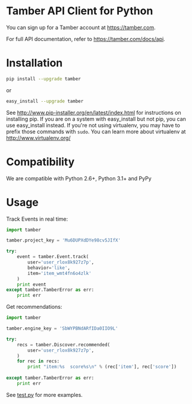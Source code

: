 # Tamber API Client for Python

You can sign up for a Tamber account at https://tamber.com.

For full API documentation, refer to https://tamber.com/docs/api.

Installation
============

```sh
pip install --upgrade tamber
```

or

```sh
easy_install --upgrade tamber
```

See http://www.pip-installer.org/en/latest/index.html for instructions
on installing pip. If you are on a system with easy_install but not
pip, you can use easy_install instead. If you're not using virtualenv,
you may have to prefix those commands with `sudo`. You can learn more
about virtualenv at http://www.virtualenv.org/


Compatibility
=============

We are compatible with Python 2.6+, Python 3.1+ and PyPy


Usage
=====

Track Events in real time:

```python
import tamber

tamber.project_key = 'Mu6DUPXdDYe98cv5JIfX'

try:
	event = tamber.Event.track(
		user='user_rlox8k927z7p',
		behavior='like',
		item='item_wmt4fn6o4zlk'
	)
	print event
except tamber.TamberError as err:
	print err
```

Get recommendations:

```python
import tamber

tamber.engine_key = 'SbWYPBNdARfIDa0IIO9L'

try:
	recs = tamber.Discover.recommended(
		user='user_rlox8k927z7p',
	)
	for rec in recs:
    	print "item:%s  score%s\n" % (rec['item'], rec['score'])
    	
except tamber.TamberError as err:
	print err
```

See [test.py](https://github.com/tamber/tamber-python/blob/master/test/test.py) for more examples.

